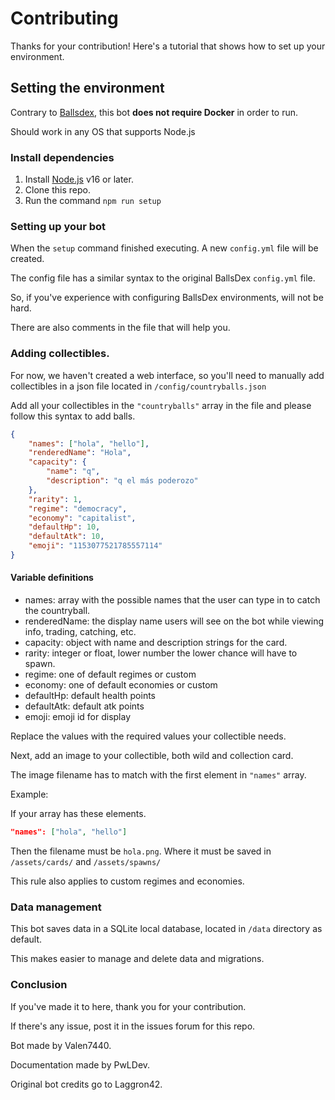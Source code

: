 # Contributing
Thanks for your contribution! Here's a tutorial that shows how to set up
your environment.

## Setting the environment

Contrary to [Ballsdex](https://github.com/laggron42/BallsDex-DiscordBot.git), this bot **does not require Docker** in order to run.

Should work in any OS that supports Node.js

### Install dependencies

1. Install [Node.js](https://nodejs.org) v16 or later.
2. Clone this repo.
4. Run the command `npm run setup`

### Setting up your bot

When the `setup` command finished executing. A new `config.yml` file will be created.

The config file has a similar syntax to the original BallsDex `config.yml` file.

So, if you've experience with configuring BallsDex environments, will not be hard.

There are also comments in the file that will help you.

### Adding collectibles.

For now, we haven't created a web interface, so you'll need to manually add collectibles in a json file located in `/config/countryballs.json`

Add all your collectibles in the `"countryballs"` array in the file and please follow this syntax to add balls.

```json
{
    "names": ["hola", "hello"],
    "renderedName": "Hola",
    "capacity": {
        "name": "q",
        "description": "q el más poderozo"
    },
    "rarity": 1,
    "regime": "democracy",
    "economy": "capitalist",
    "defaultHp": 10,
    "defaultAtk": 10,
    "emoji": "1153077521785557114"
}
```

#### Variable definitions
* names: array with the possible names that the user can type in to catch the countryball.
* renderedName: the display name users will see on the bot while viewing info, trading, catching, etc.
* capacity: object with name and description strings for the card.
* rarity: integer or float, lower number the lower chance will have to spawn.
* regime: one of default regimes or custom
* economy: one of default economies or custom
* defaultHp: default health points
* defaultAtk: default atk points
* emoji: emoji id for display

Replace the values with the required values your collectible needs.

Next, add an image to your collectible, both wild and collection card.

The image filename has to match with the first element in `"names"` array.

Example:

If your array has these elements.

```json
"names": ["hola", "hello"]
```

Then the filename must be `hola.png`. Where it must be saved in `/assets/cards/` and `/assets/spawns/`

This rule also applies to custom regimes and economies. 

### Data management

This bot saves data in a SQLite local database, located in `/data` directory as default.

This makes easier to manage and delete data and migrations.

### Conclusion

If you've made it to here, thank you for your contribution.  

If there's any issue, post it in the issues forum for this repo.  

Bot made by Valen7440.

Documentation made by PwLDev.  

Original bot credits go to Laggron42.